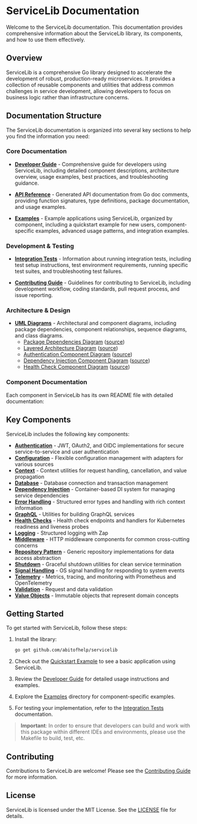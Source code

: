 # ServiceLib Documentation

Welcome to the ServiceLib documentation. This documentation provides comprehensive information about the ServiceLib library, its components, and how to use them effectively.

## Overview

ServiceLib is a comprehensive Go library designed to accelerate the development of robust, production-ready microservices. It provides a collection of reusable components and utilities that address common challenges in service development, allowing developers to focus on business logic rather than infrastructure concerns.

## Documentation Structure

The ServiceLib documentation is organized into several key sections to help you find the information you need:

### Core Documentation

- **[Developer Guide](ServiceLib_Developer_Guide.md)** - Comprehensive guide for developers using ServiceLib, including detailed component descriptions, architecture overview, usage examples, best practices, and troubleshooting guidance.

- **[API Reference](https://pkg.go.dev/github.com/abitofhelp/servicelib)** - Generated API documentation from Go doc comments, providing function signatures, type definitions, package documentation, and usage examples.

- **[Examples](../examples/README.md)** - Example applications using ServiceLib, organized by component, including a quickstart example for new users, component-specific examples, advanced usage patterns, and integration examples.

### Development & Testing

- **[Integration Tests](Integration_Tests.md)** - Information about running integration tests, including test setup instructions, test environment requirements, running specific test suites, and troubleshooting test failures.

- **[Contributing Guide](../CONTRIBUTING.md)** - Guidelines for contributing to ServiceLib, including development workflow, coding standards, pull request process, and issue reporting.

### Architecture & Design

- **[UML Diagrams](diagrams/README.md)** - Architectural and component diagrams, including package dependencies, component relationships, sequence diagrams, and class diagrams.
  - [Package Dependencies Diagram](diagrams/svg/package_dependencies.svg) ([source](diagrams/source/package_dependencies.puml))
  - [Layered Architecture Diagram](diagrams/svg/layered_architecture.svg) ([source](diagrams/source/layered_architecture.puml))
  - [Authentication Component Diagram](diagrams/svg/auth_component.svg) ([source](diagrams/source/auth_component.puml))
  - [Dependency Injection Component Diagram](diagrams/svg/di_component.svg) ([source](diagrams/source/di_component.puml))
  - [Health Check Component Diagram](diagrams/svg/health_component.svg) ([source](diagrams/source/health_component.puml))

### Component Documentation

Each component in ServiceLib has its own README file with detailed documentation:

## Key Components

ServiceLib includes the following key components:

- **[Authentication](../auth/README.md)** - JWT, OAuth2, and OIDC implementations for secure service-to-service and user authentication
- **[Configuration](../config/README.md)** - Flexible configuration management with adapters for various sources
- **[Context](../context/README.md)** - Context utilities for request handling, cancellation, and value propagation
- **[Database](../db/README.md)** - Database connection and transaction management
- **[Dependency Injection](../di/README.md)** - Container-based DI system for managing service dependencies
- **[Error Handling](../errors/README.md)** - Structured error types and handling with rich context information
- **[GraphQL](../graphql/README.md)** - Utilities for building GraphQL services
- **[Health Checks](../health/README.md)** - Health check endpoints and handlers for Kubernetes readiness and liveness probes
- **[Logging](../logging/README.md)** - Structured logging with Zap
- **[Middleware](../middleware/README.md)** - HTTP middleware components for common cross-cutting concerns
- **[Repository Pattern](../repository/README.md)** - Generic repository implementations for data access abstraction
- **[Shutdown](../shutdown/README.md)** - Graceful shutdown utilities for clean service termination
- **[Signal Handling](../signal/README.md)** - OS signal handling for responding to system events
- **[Telemetry](../telemetry/README.md)** - Metrics, tracing, and monitoring with Prometheus and OpenTelemetry
- **[Validation](../validation/README.md)** - Request and data validation
- **[Value Objects](../valueobject/README.md)** - Immutable objects that represent domain concepts

## Getting Started

To get started with ServiceLib, follow these steps:

1. Install the library:
   ```bash
   go get github.com/abitofhelp/servicelib
   ```

2. Check out the [Quickstart Example](../examples/quickstart_example.go) to see a basic application using ServiceLib.

3. Review the [Developer Guide](ServiceLib_Developer_Guide.md) for detailed usage instructions and examples.

4. Explore the [Examples](../examples/) directory for component-specific examples.

5. For testing your implementation, refer to the [Integration Tests](Integration_Tests.md) documentation.

> **Important**: In order to ensure that developers can build and work with this package within different IDEs and environments, please use the Makefile to build, test, etc.

## Contributing

Contributions to ServiceLib are welcome! Please see the [Contributing Guide](../CONTRIBUTING.md) for more information.

## License

ServiceLib is licensed under the MIT License. See the [LICENSE](../LICENSE) file for details.
